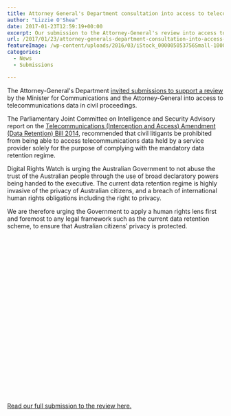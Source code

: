 ```yaml
---
title: Attorney General's Department consultation into access to telecommunications data in civil proceedings
author: "Lizzie O'Shea"
date: 2017-01-23T12:59:19+00:00
excerpt: Our submission to the Attorney-General's review into access to telecommunications data in civil proceedings.
url: /2017/01/23/attorney-generals-department-consultation-into-access-to-telecommunications-data-in-civil-proceedings/
featureImage: /wp-content/uploads/2016/03/iStock_000005053756Small-1000x350-1.jpg
categories:
  - News
  - Submissions

---
```

The Attorney-General's Department [invited submissions to support a review][1] by the Minister for Communications and the Attorney-General into access to telecommunications data in civil proceedings.

The Parliamentary Joint Committee on Intelligence and Security Advisory report on the [Telecommunications (Interception and Access) Amendment (Data Retention) Bill 2014][2], recommended that civil litigants be prohibited from being able to access telecommunications data held by a service provider solely for the purpose of complying with the mandatory data retention regime.

Digital Rights Watch is urging the Australian Government to not abuse the trust of the Australian people through the use of broad declaratory powers being handed to the executive. <span style="font-weight: 400;">The current data retention regime is highly invasive of the privacy of Australian citizens, and a breach of international human rights obligations including the right to privacy. </span>

We are therefore urging the Government to apply a human rights lens first and foremost to any legal framework such as the current data retention scheme, to ensure that Australian citizens&#8217; privacy is protected.

<div data-configid="29076025/47068571" style="width:100%; height:372px;" class="issuuembed">
</div>



[Read our full submission to the review here.][3]

 [1]: https://www.ag.gov.au/Consultations/Pages/Access-to-telecommunications-data-in-civil-proceedings.aspx
 [2]: http://www.aph.gov.au/Parliamentary_Business/Committees/Joint/Intelligence_and_Security/Data_Retention/Report
 [3]: /wp-content/uploads/2017/01/AG_Dataretentionincivilcases_DRW.pdf
